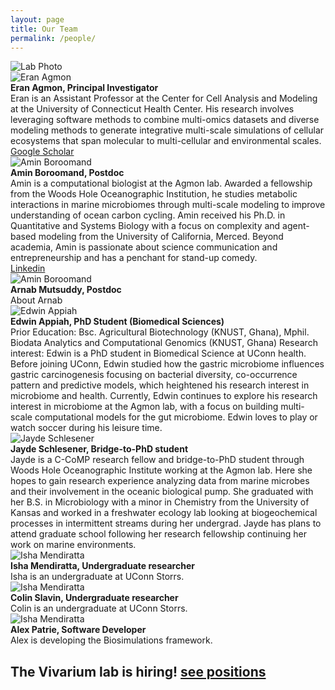 ```yaml
---
layout: page
title: Our Team
permalink: /people/
---
```


<img src="https://raw.githubusercontent.com/eagmon/eagmon.github.io/master/images/agmon_lab_2024.jpg" alt="Lab Photo" />


<div class="person">
    <img src="https://raw.githubusercontent.com/eagmon/eagmon.github.io/master/images/eran2024.JPG" alt="Eran Agmon" class="people-image" />
    <div class="person-info">
        <strong>Eran Agmon, Principal Investigator</strong><br/>
        Eran is an Assistant Professor at the Center for Cell Analysis and Modeling at the University of Connecticut Health Center. His research involves leveraging software methods to combine multi-omics datasets and diverse modeling methods to generate integrative multi-scale simulations of cellular ecosystems that span molecular to multi-cellular and environmental scales.
        <br/>
        <a href="https://scholar.google.com/citations?user=H1ZNVSYAAAAJ&hl=en" target="_blank">Google Scholar</a>
    </div>
</div>

<div class="person">
    <img src="https://raw.githubusercontent.com/eagmon/eagmon.github.io/master/images/amin.jpg" alt="Amin Boroomand" class="people-image" />
    <div class="person-info">
        <strong>Amin Boroomand, Postdoc</strong><br/>
        Amin is a computational biologist at the Agmon lab. Awarded a fellowship from the Woods Hole Oceanographic Institution, he studies metabolic interactions in marine microbiomes through multi-scale modeling to improve understanding of ocean carbon cycling. Amin received his Ph.D. in Quantitative and Systems Biology with a focus on complexity and agent-based modeling from the University of California, Merced. Beyond academia, Amin is passionate about science communication and entrepreneurship and has a penchant for stand-up comedy.
        <br/>
        <a href="https://www.linkedin.com/in/amin-boroomand/" target="_blank">Linkedin</a>
    </div>
</div>

<div class="person">
    <img src="https://raw.githubusercontent.com/eagmon/eagmon.github.io/master/images/microbescientist4.png" alt="Amin Boroomand" class="people-image" />
    <div class="person-info">
        <strong>Arnab Mutsuddy, Postdoc</strong><br/>
        About Arnab
        <br/>
    </div>
</div>

<div class="person">
    <img src="https://raw.githubusercontent.com/eagmon/eagmon.github.io/master/images/edwin.png" alt="Edwin Appiah" class="people-image" />
    <div class="person-info">
        <strong>Edwin Appiah, PhD Student (Biomedical Sciences)</strong><br/>
        Prior Education: Bsc. Agricultural Biotechnology (KNUST, Ghana), Mphil. Biodata Analytics and Computational Genomics (KNUST, Ghana)
Research interest: Edwin is a PhD student in Biomedical Science at UConn health. Before joining UConn, Edwin studied how the gastric microbiome influences gastric carcinogenesis focusing on bacterial diversity, co-occurrence pattern and predictive models, which heightened his research interest in microbiome and health. Currently, Edwin continues to explore his research interest in microbiome at the Agmon lab, with a focus on building multi-scale computational models for the gut microbiome. Edwin loves to play or watch soccer during his leisure time.
    </div>
</div>

<div class="person">
    <img src="https://raw.githubusercontent.com/eagmon/eagmon.github.io/master/images/jayde.png" alt="Jayde Schlesener" class="people-image" />
    <div class="person-info">
        <strong>Jayde Schlesener, Bridge-to-PhD student</strong><br/>
        Jayde is a C-CoMP research fellow and bridge-to-PhD student through Woods Hole Oceanographic Institute working at the Agmon lab. Here she hopes to gain research experience analyzing data from marine microbes and their involvement in the oceanic biological pump. She graduated with her B.S. in Microbiology with a minor in Chemistry from the University of Kansas and worked in a freshwater ecology lab looking at biogeochemical processes in intermittent streams during her undergrad. Jayde has plans to attend graduate school following her research fellowship continuing her work on marine environments.
    </div>
</div>

<div class="person">
    <img src="https://raw.githubusercontent.com/eagmon/eagmon.github.io/master/images/microbescientist3.png" alt="Isha Mendiratta" class="people-image" />
    <div class="person-info">
        <strong>Isha Mendiratta, Undergraduate researcher</strong><br/>
        Isha is an undergraduate at UConn Storrs.
    </div>
</div>

<div class="person">
    <img src="https://raw.githubusercontent.com/eagmon/eagmon.github.io/master/images/microbescientist1.png" alt="Isha Mendiratta" class="people-image" />
    <div class="person-info">
        <strong>Colin Slavin, Undergraduate researcher</strong><br/>
        Colin is an undergraduate at UConn Storrs.
    </div>
</div>

<div class="person">
    <img src="https://raw.githubusercontent.com/eagmon/eagmon.github.io/master/images/microbescientist2.png" alt="Isha Mendiratta" class="people-image" />
    <div class="person-info">
        <strong>Alex Patrie, Software Developer</strong><br/>
        Alex is developing the Biosimulations framework.
    </div>
</div>

## The Vivarium lab is hiring! [see positions](https://eagmon.github.io/jobs/)
